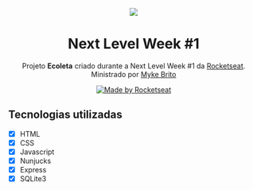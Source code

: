 <p  align="center"><img src="/public/assets/nextlevelweek_  logo.svg" align="center"></img></p>

<h1 align="center">Next Level Week #1</h1>
<p  align="center">Projeto <strong>Ecoleta</strong> criado durante a Next Level Week #1 da <a  href="https://rocketseat.com.br">Rocketseat</a>. Ministrado por <a href="https://github.com/maykbrito"> Myke Brito </a></p>
<p  align="center"><a  href="https://rocketseat.com.br" align="center"><img alt="Made by Rocketseat" src="https://img.shields.io/badge/made%20by-Rocketseat-%237159C1" align="center"></a></p>

## Tecnologias utilizadas
- [x] HTML
- [x] CSS
- [x] Javascript
- [x] Nunjucks
- [x] Express
- [x] SQLite3